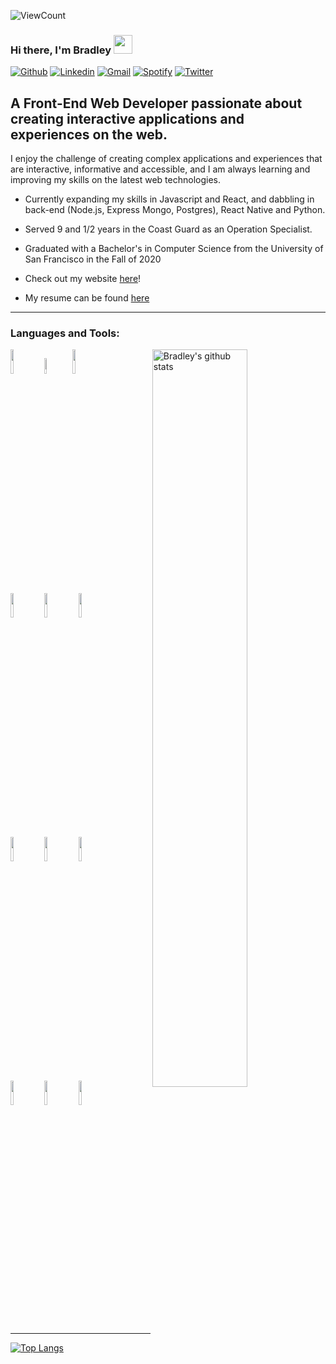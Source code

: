 ![ViewCount](https://views.whatilearened.today/views/github/BradleyGenao/BradleyGenao.svg?cache=remove)
### Hi there, I'm Bradley <img src="https://raw.githubusercontent.com/iampavangandhi/iampavangandhi/master/gifs/Hi.gif" width="30px">
<!-- Your badges
You can use the website to generate badges: https://shields.io/
-->

[![Github](https://img.shields.io/badge/-Github-333?style=flat&logo=Github&logoColor=white)](https://github.com/BradleyGenao)
[![Linkedin](https://img.shields.io/badge/-LinkedIn-blue?style=flat&logo=Linkedin&logoColor=white)](https://www.linkedin.com/in/bjgenao)
[![Gmail](https://img.shields.io/badge/-Gmail-c14438?style=flat&logo=Gmail&logoColor=white)](mailto:bjgenao@gmail.com)
[![Spotify](https://img.shields.io/badge/-Spotify-1DB954?style=flat&logo=Spotify&logoColor=white)](https://open.spotify.com/user/yd6hi3lpsi88r4cpkez4a27wi)
[![Twitter](https://img.shields.io/badge/-Twitter-1DA1F2?style=flat&logo=Twitter&logoColor=white)](https://twitter.com/bradley_genao)
&nbsp;
## A Front-End Web Developer passionate about creating interactive applications and experiences on the web.

I enjoy the challenge of creating complex applications and experiences that are interactive, informative and accessible, and I am always learning and improving my skills on the latest web technologies. 

- Currently expanding my skills in Javascript and React, and dabbling in back-end (Node.js, Express Mongo, Postgres), React Native and Python.
  
- Served 9 and 1/2 years in the Coast Guard as an Operation Specialist.

- Graduated with a Bachelor's in Computer Science from the University of San Francisco in the Fall of 2020

- Check out my website [here](http://genao.io)!

- My resume can be found [here](https://genao.io/resume/final_resume.pdf)

---------------------------------------------------------------------

### Languages and Tools:


<!-- Your github readme stats
You can use this api: https://github.com/anuraghazra/github-readme-stats
-->
<p>
    <img width="55%" align="right" alt="Bradley's github stats" src="https://github-readme-stats.vercel.app/api?username=BradleyGenao&show_icons=true&hide_border=true"/>

  <!-- Your languages and tools. Be careful with the alignment. 
  You can use this sites to get logos: https://www.vectorlogo.zone or https://simpleicons.org/
  -->
  <code><img width="10%" src="https://www.vectorlogo.zone/logos/python/python-ar21.svg"></code>
  <code><img width="8%" src="https://www.vectorlogo.zone/logos/javascript/javascript-icon.svg"></code>
  <code><img width="10%" src="https://www.vectorlogo.zone/logos/reactjs/reactjs-ar21.svg"></code>
  <br />
  <code><img width="10%" src="https://www.vectorlogo.zone/logos/firebase/firebase-ar21.svg"></code>
  <code><img width="10%" src="https://www.vectorlogo.zone/logos/mongodb/mongodb-ar21.svg"></code>
  <code><img width="10%" src="https://www.vectorlogo.zone/logos/nodejs/nodejs-ar21.svg"></code>
  <br />
  <code><img width="10%" src="https://www.vectorlogo.zone/logos/swift/swift-horizontal.svg"></code>
  <code><img width="10%" src="https://www.vectorlogo.zone/logos/heroku/heroku-ar21.svg"></code>
  <code><img width="10%" src="https://www.vectorlogo.zone/logos/ethereum/ethereum-ar21.svg"></code>
  <br />
  <code><img width="10%" src="https://www.vectorlogo.zone/logos/git-scm/git-scm-ar21.svg"></code>
  <code><img width="10%" src="https://www.vectorlogo.zone/logos/github/github-ar21.svg"></code>
  <code><img width="10%" src="https://www.vectorlogo.zone/logos/visualstudio_code/visualstudio_code-ar21.svg"></code>
  
  --------------------------------------------------------------------------
  
  [![Top Langs](https://github-readme-stats.vercel.app/api/top-langs/?username=BradleyGenao&hide=jupyter%20notebook&show_icons=true&layout=compact&hide_border=true)](https://github.com/anuraghazra/github-readme-stats)


</p>


